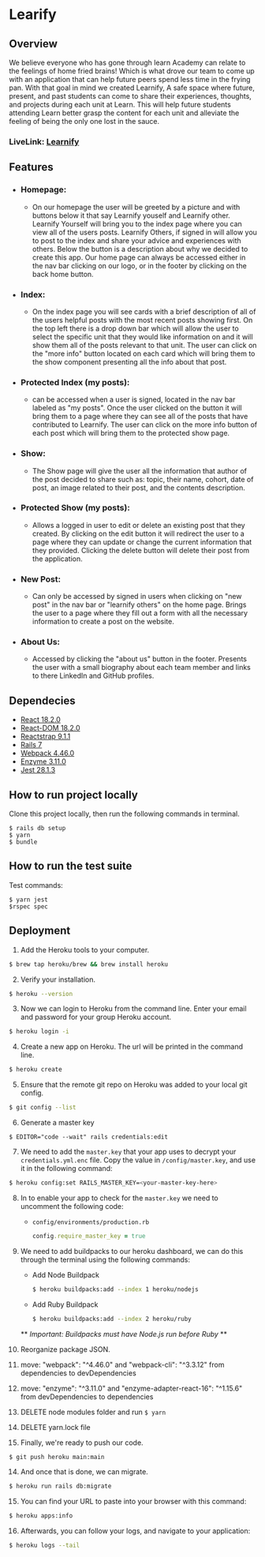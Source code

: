 # Learify

## Overview

  We believe everyone who has gone through learn Academy can relate to the feelings of home fried brains! Which is what drove our team to come up with an application that can help future peers spend less time in the frying pan. With that goal in mind we created Learnify, A safe space where future, present, and past students can come to share their experiences, thoughts, and projects during each unit at Learn. This will help future students attending Learn better grasp the content for each unit and alleviate the feeling of being the only one lost in the sauce.

  ### LiveLink: [Learnify](https://learnify-capstone.herokuapp.com/)
  
## Features 

  - ### Homepage:
    - On our homepage the user will be greeted by a picture and with buttons below it that say Learnify youself and Learnify other. Learnify Yourself will bring you to the index page where you can view all of the users posts. Learnify Others, if signed in will allow you to post to the index and share your advice and experiences with others. Below the button is a description about why we decided to create this app. Our home page can always be accessed either in the nav bar clicking on our logo, or in the footer by clicking on the back home button.

  - ### Index:
    - On the index page you will see cards with a brief description of all of the users helpful posts with the most recent posts showing first. On the top left there is a drop down bar which will allow the user to select the specific unit that they would like information on and it will show them all of the posts relevant to that unit. The user can click on the "more info" button located on each card which will bring them to the show component presenting all the info about that post.

  - ### Protected Index (my posts):
    - can be accessed when a user is signed, located in the nav bar labeled as "my posts". Once the user clicked on the button it will bring them to a page where they can see all of the posts that have contributed to Learnify. The user can click on the more info button of each post which will bring them to the protected show page.

  - ### Show:
    - The Show page will give the user all the information that author of the post decided to share such as: topic, their name, cohort, date of post, an image related to their post, and the contents description. 

  - ### Protected Show (my posts):
    - Allows a logged in user to edit or delete an existing post that they created. By clicking on the edit button it will redirect the user to a page where they can update or change the current information that they provided. Clicking the delete button will delete their post from the application.

  - ### New Post:
    - Can only be accessed by signed in users when clicking on "new post" in the nav bar or "learnify others" on the home page. Brings the user to a page where they fill out a form with all the necessary information to create a post on the website.

  - ### About Us:
    - Accessed by clicking the "about us" button in the footer. Presents the user with a small biography about each team member and links to there LinkedIn and GitHub profiles.

## Dependecies
  
  - [React 18.2.0](https://github.com/facebook/react/blob/main/CHANGELOG.md#1820-june-14-2022)
  - [React-DOM 18.2.0](https://github.com/facebook/react/blob/main/CHANGELOG.md#1820-june-14-2022)
  - [Reactstrap 9.1.1](https://libraries.io/npm/reactstrap)
  - [Rails 7](https://rubyonrails.org/)
  - [Webpack 4.46.0](https://www.npmjs.com/package/webpack/v/4.46.0)
  - [Enzyme 3.11.0](https://enzymejs.github.io/enzyme/)
  - [Jest 28.1.3](https://jestjs.io/)

## How to run project locally

Clone this project locally, then run the following commands in terminal.
```
$ rails db setup
$ yarn 
$ bundle
``` 

## How to run the test suite

Test commands:
```
$ yarn jest 
$rspec spec
```


## Deployment

1. Add the Heroku tools to your computer.
```bash
$ brew tap heroku/brew && brew install heroku
```

2. Verify your installation.
```bash
$ heroku --version
```

3. Now we can login to Heroku from the command line. Enter your email and password for your group Heroku account.
```bash
$ heroku login -i
```

4. Create a new app on Heroku. The url will be printed in the command line.
```bash
$ heroku create
```

5. Ensure that the remote git repo on Heroku was added to your local git config.
```bash
$ git config --list
```

6. Generate a master key
```
$ EDITOR="code --wait" rails credentials:edit
```

7. We need to add the `master.key` that your app uses to decrypt your `credentials.yml.enc` file.  Copy the value in `/config/master.key`, and use it in the following command:
```bash
$ heroku config:set RAILS_MASTER_KEY=<your-master-key-here>
```

8. In to enable your app to check for the `master.key` we need to uncomment the following code:

   - `config/environments/production.rb`

     ```ruby
     config.require_master_key = true
     ```

9. We need to add buildpacks to our heroku dashboard, we can do this through the terminal using the following commands:

   - Add Node Buildpack

     ```bash
     $ heroku buildpacks:add --index 1 heroku/nodejs
     ```

   - Add Ruby Buildpack
     ```bash
     $ heroku buildpacks:add --index 2 heroku/ruby
     ```

   ** _Important: Buildpacks must have Node.js run before Ruby_ **

10. Reorganize package JSON.
  1. move: "webpack": "^4.46.0" and "webpack-cli": "^3.3.12" from dependencies to devDependencies
  2. move: "enzyme": "^3.11.0" and "enzyme-adapter-react-16": "^1.15.6" from devDependencies to dependencies

11. DELETE node modules folder and run `$ yarn`

12. DELETE yarn.lock file
    
13. Finally, we're ready to push our code.
```bash
$ git push heroku main:main
```

14. And once that is done, we can migrate.
```bash
$ heroku run rails db:migrate
```

15. You can find your URL to paste into your browser with this command:
```bash
$ heroku apps:info
```

16. Afterwards, you can follow your logs, and navigate to your application:
```bash
$ heroku logs --tail
```

